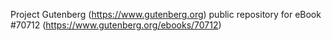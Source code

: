 Project Gutenberg (https://www.gutenberg.org) public repository for
eBook #70712 (https://www.gutenberg.org/ebooks/70712)
